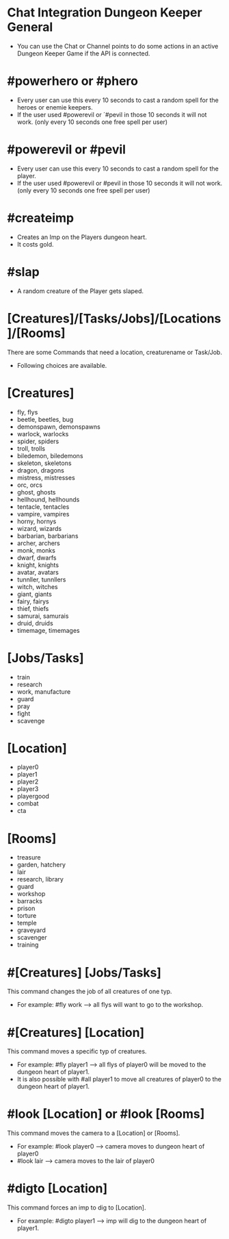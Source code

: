 # Chat Integration Dungeon Keeper General

- You can use the Chat or Channel points to do some actions in an active Dungeon Keeper Game if the API is connected.


# #powerhero or #phero

- Every user can use this every 10 seconds to cast a random spell for the heroes or enemie keepers.
- If the user used #powerevil or ´#pevil in those 10 seconds it will not work. (only every 10 seconds one free spell per user)

# #powerevil or #pevil

- Every user can use this every 10 seconds to cast a random spell for the player.
- If the user used #powerevil or #pevil in those 10 seconds it will not work. (only every 10 seconds one free spell per user)

# #createimp

- Creates an Imp on the Players dungeon heart.
- It costs gold.

# #slap

- A random creature of the Player gets slaped.

# [Creatures]/[Tasks/Jobs]/[Locations]/[Rooms]

There are some Commands that need a location, creaturename or Task/Job.
- Following choices are available.

# [Creatures]

- fly, flys
- beetle, beetles, bug
- demonspawn, demonspawns
- warlock, warlocks
- spider, spiders
- troll, trolls
- biledemon, biledemons
- skeleton, skeletons
- dragon, dragons
- mistress, mistresses
- orc, orcs
- ghost, ghosts
- hellhound, hellhounds
- tentacle, tentacles
- vampire, vampires
- horny, hornys
- wizard, wizards
- barbarian, barbarians
- archer, archers
- monk, monks
- dwarf, dwarfs
- knight, knights
- avatar, avatars
- tunnller, tunnllers
- witch, witches
- giant, giants
- fairy, fairys
- thief, thiefs
- samurai, samurais
- druid, druids
- timemage, timemages

# [Jobs/Tasks]

- train
- research
- work, manufacture
- guard
- pray
- fight
- scavenge

# [Location]

- player0
- player1
- player2
- player3
- playergood
- combat
- cta

# [Rooms]

- treasure
- garden, hatchery
- lair
- research, library
- guard
- workshop
- barracks
- prison
- torture
- temple
- graveyard
- scavenger
- training

# #[Creatures] [Jobs/Tasks]

This command changes the job of all creatures of one typ.
- For example: #fly work --> all flys will want to go to the workshop.

# #[Creatures] [Location]

This command moves a specific typ of creatures.
- For example: #fly player1 --> all flys of player0 will be moved to the dungeon heart of player1.
- It is also possible with #all player1 to move all creatures of player0 to the dungeon heart of player1.

# #look [Location] or #look [Rooms]

This command moves the camera to a [Location] or [Rooms]. 
- For example: #look player0 --> camera moves to dungeon heart of player0
- #look lair --> camera moves to the lair of player0

# #digto [Location]

This command forces an imp to dig to [Location]. 
- For example: #digto player1 --> imp will dig to the dungeon heart of player1.
